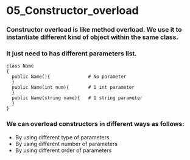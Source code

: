 # 05_Constructor_overload
### Constructor overload is like method overload. We use it to instantiate different kind of object within the same class.
### It just need to has different parameters list.
```
class Name
{
  public Name(){              # No parameter
  }
  public Name(int num){       # 1 int parameter
  }
  public Name(string name){   # 1 string parameter
  }
}
```

### We can overload constructors in different ways as follows:
- By using different type of parameters
- By using different number of parameters
- By using different order of parameters
